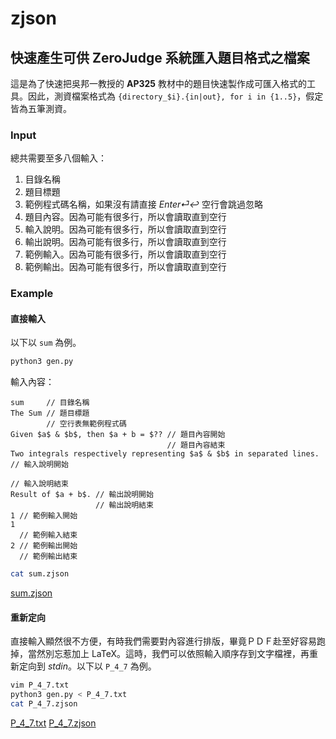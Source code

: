 # zjson
## 快速產生可供 ZeroJudge 系統匯入題目格式之檔案

這是為了快速把吳邦一教授的 **AP325** 教材中的題目快速製作成可匯入格式的工具。因此，測資檔案格式為 `{directory_$i}.{in|out}, for i in {1..5}`，假定皆為五筆測資。

### Input

總共需要至多八個輸入：
1. 目錄名稱
2. 題目標題
3. 範例程式碼名稱，如果沒有請直接 *Enter⏎↩︎* 空行會跳過忽略
4. 題目內容。因為可能有很多行，所以會讀取直到空行
5. 輸入說明。因為可能有很多行，所以會讀取直到空行
6. 輸出說明。因為可能有很多行，所以會讀取直到空行
7. 範例輸入。因為可能有很多行，所以會讀取直到空行
8. 範例輸出。因為可能有很多行，所以會讀取直到空行

### Example

#### 直接輸入

以下以 `sum` 為例。

```bash
python3 gen.py
```

輸入內容：

```
sum     // 目錄名稱
The Sum // 題目標題
        // 空行表無範例程式碼
Given $a$ & $b$, then $a + b = $?? // 題目內容開始
                                   // 題目內容結束
Two integrals respectively representing $a$ & $b$ in separated lines. // 輸入說明開始
                                                                      // 輸入說明結束
Result of $a + b$. // 輸出說明開始
                   // 輸出說明結束
1 // 範例輸入開始
1
  // 範例輸入結束
2 // 範例輸出開始
  // 範例輸出結束
```

```bash
cat sum.zjson
```
[sum.zjson](sum.zjson)

#### 重新定向

直接輸入顯然很不方便，有時我們需要對內容進行排版，畢竟ＰＤＦ赴至好容易跑掉，當然別忘惹加上 LaTeX。這時，我們可以依照輸入順序存到文字檔裡，再重新定向到 *stdin*。以下以 `P_4_7` 為例。

```bash
vim P_4_7.txt
python3 gen.py < P_4_7.txt
cat P_4_7.zjson
```

[P_4_7.txt](P_4_7.txt) [P_4_7.zjson](P_4_7.zjson)
